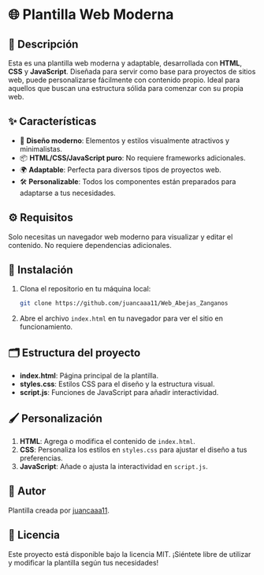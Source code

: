 
# 🌐 Plantilla Web Moderna


## 📄 Descripción
Esta es una plantilla web moderna y adaptable, desarrollada con **HTML**, **CSS** y **JavaScript**. Diseñada para servir como base para proyectos de sitios web, puede personalizarse fácilmente con contenido propio. Ideal para aquellos que buscan una estructura sólida para comenzar con su propia web.


## ✨ Características
- 🎨 **Diseño moderno**: Elementos y estilos visualmente atractivos y minimalistas.
- 📦 **HTML/CSS/JavaScript puro**: No requiere frameworks adicionales.
- 🌍 **Adaptable**: Perfecta para diversos tipos de proyectos web.
- 🛠️ **Personalizable**: Todos los componentes están preparados para adaptarse a tus necesidades.

## ⚙️ Requisitos
Solo necesitas un navegador web moderno para visualizar y editar el contenido. No requiere dependencias adicionales.

## 🚀 Instalación
1. Clona el repositorio en tu máquina local:
    ```bash
    git clone https://github.com/juancaaa11/Web_Abejas_Zanganos
    ```
2. Abre el archivo `index.html` en tu navegador para ver el sitio en funcionamiento.

## 🗂️ Estructura del proyecto
- **index.html**: Página principal de la plantilla.
- **styles.css**: Estilos CSS para el diseño y la estructura visual.
- **script.js**: Funciones de JavaScript para añadir interactividad.

## 🖌️ Personalización
1. **HTML**: Agrega o modifica el contenido de `index.html`.
2. **CSS**: Personaliza los estilos en `styles.css` para ajustar el diseño a tus preferencias.
3. **JavaScript**: Añade o ajusta la interactividad en `script.js`.

## 👤 Autor
Plantilla creada por [juancaaa11](https://github.com/juancaaa11).

## 📄 Licencia
Este proyecto está disponible bajo la licencia MIT. ¡Siéntete libre de utilizar y modificar la plantilla según tus necesidades!